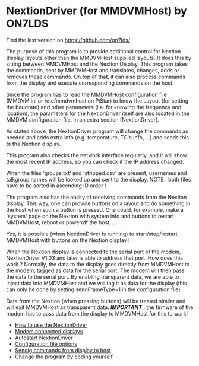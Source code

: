 NextionDriver (for MMDVMHost) by ON7LDS
=======================================

Find the last version on https://github.com/on7lds/

The purpose of this program is to provide additional control for
Nextion display layouts other than the MMDVMHost supplied layouts.
It does this by sitting between MMDVMHost and the Nextion Display.
This program takes the commands, sent by MMDVMHost and translates,
changes, adds or removes these commands. 
On top of that, it can also process commands from the display and 
execute corresponding commands on the host.


Since the program has to read the MMDVMHost configuration file
(MMDVM.ini or /etc/mmdvmhost on PiStar) to know the Layout (for
setting the baudrate) and other parameters (i.e. for knowing
the frequency and location), the parameters for the NextionDriver
itself are also located in the MMDVM configuration file,
in an extra section [NextionDriver].

As stated above, the NextionDriver program will change the commands
as needed and adds extra info (e.g. temperature, TG's info, ...) 
and sends this to the Nextion display.

This program also checks the network interface regularly, and it will
show the most recent IP address, so you can check if the IP address
changed.

When the files 'groups.txt' and 'stripped.csv' are present, usernames
and talkgroup names will be looked up and sent to the display. 
NOTE : both files have to be sorted in ascending ID order ! 


The program also has the ability of receiving commands from the Nextion
display. This way, one can provide buttons on a layout and do something
in the host when such a button is pressed.
One could, for example, make a 'system' page on the Nextion with system
info and buttons to restart MMDVMHost, reboot or poweroff the host, ...

Yes, it is possible (when NextionDriver is running) to start/stop/restart
MMDVMHost with buttons on the Nextion display !

When the Nextion display is connected to the serial port of the modem,
NextionDriver V1.03 and later is able to address that port. 
How does this work ?
Normally, the data to the display goes directly from MMDVMHost to the
modem, tagged as data for the serial port. The modem will then pass the
data to the serial port.
By enabling transparent data, we are able to inject data into MMDVMHost
and we will tag it as data for the display (this can only be done by
setting sendFrameType=1 in the configuration file).

Data from the Nextion (when pressing buttons) will be treated similar and
will exit MMDVMHost as transparent data.
***IMPORTANT*** : the firmware of the modem has to pass data from the display
to MMDVMHost for this to work!


- [How to use the NextionDriver](README-using.md "How to use the NextionDriver")
- [Modem connected displays](README-modemdisplays.md "Modem connected displays")
- [Autostart NextionDriver](README-starting.md "Autostart NextionDriver")
- [Configuration file options](README-options.md "Configuration file options")
- [Sendig commands from display to host](README-commands.md "Sendig commands from display to host")
- [Change the program by coding yourself](README-coding.md "Change the program by coding yourself")

